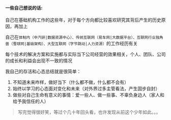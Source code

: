 <!--
 * @Author: your name
 * @Date: 2022-04-15 11:15:30
 * @LastEditTime: 2022-04-15 11:15:30
 * @LastEditors: Please set LastEditors
 * @Description: 打开koroFileHeader查看配置 进行设置: https://github.com/OBKoro1/koro1FileHeader/wiki/%E9%85%8D%E7%BD%AE
 * @FilePath: /infra-std/TalkToMyself.md
-->

#### 一些自己想说的话:  
自己在基础机构工作的这些年，对于每个方向都比较喜欢研究其背后产生的历史原因，再加上  

自己在`体制内（中汽研|数据资源中心）、传统互联网（易车网|大数据平台）、互联网行业独角兽（雪球网|基础架构）、大型互联网（字节跳动|人力资源）`的工作经历有关  

每个技术的解决方案和实施都与实际当下公司经营的效果相关，个人、团队、公司的成长和利益会出现不一致的情况  

我自己的存活和心态总结就是很简单：  
  1. 不知道未来咋样，做好当下（什么都不做，什么都不会有）  
  2. 始终以学习的心态面对变化和未来（对外界过多主管看法，产生固步自封）  
  3. 做些对自己生命有意义的事情：爱一些人、做一些事、不辜负身边人（家人和给予我信任的人）

> 写完觉得很好笑，等过个几十年回头看，也许发现从前这个少年如此。。。
